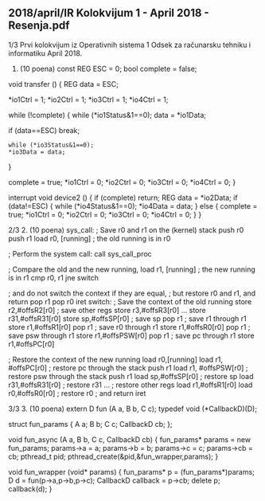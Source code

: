 2018/april/IR Kolokvijum 1 - April 2018 - Resenja.pdf
--------------------------------------------------------------------------------


1/3
Prvi kolokvijum iz Operativnih sistema 1
Odsek za računarsku tehniku i informatiku
April 2018.
1. (10 poena)
const REG ESC = 0;
bool complete = false;

void transfer () {
  REG data = ESC;

  *io1Ctrl = 1;
  *io2Ctrl = 1;
  *io3Ctrl = 1;
  *io4Ctrl = 1;

  while (!complete) {
    while (*io1Status&1==0);
    data = *io1Data;

  if (data==ESC) break;

    while (*io3Status&1==0);
    *io3Data = data;
  }

  complete = true;
  *io1Ctrl = 0;
  *io2Ctrl = 0;
  *io3Ctrl = 0;
  *io4Ctrl = 0;
}

interrupt void device2 () {
  if (complete) return;
  REG data = *io2Data;
  if (data!=ESC) {
    while (*io4Status&1==0);
    *io4Data = data;
  } else {
    complete = true;
    *io1Ctrl = 0;
    *io2Ctrl = 0;
    *io3Ctrl = 0;
    *io4Ctrl = 0;
  }
}

2/3
2. (10 poena)
sys_call: ; Save r0 and r1 on the (kernel) stack
push r0
push r1
load r0, [running] ; the old running is in r0

; Perform the system call:
call sys_call_proc

; Compare the old and the new running,
load r1, [running] ; the new running is in r1
cmp r0, r1
jne switch

; and do not switch the context if they are equal,
; but restore r0 and r1, and return
pop r1
pop r0
iret
switch: ; Save the context of the old running
store r2,#offsR2[r0] ; save other regs
store r3,#offsR3[r0]
...
store r31,#offsR31[r0]
store sp,#offsSP[r0] ; save sp
pop   r1  ; save r1 through r1
store r1,#offsR1[r0]
pop   r1  ; save r0 through r1
store r1,#offsR0[r0]
pop   r1  ; save psw through r1
store r1,#offsPSW[r0]
pop   r1  ; save pc through r1
store r1,#offsPC[r0]

; Restore the context of the new running
load r0,[running]
load r1, #offsPC[r0] ; restore pc through the stack
push r1
load r1, #offsPSW[r0] ; restore psw through the stack
push r1
load  sp,#offsSP[r0] ; restore sp
load  r31,#offsR31[r0] ; restore r31
...  ; restore other regs
load  r1,#offsR1[r0]
load  r0,#offsR0[r0] ; restore r0
; and return
iret

3/3
3. (10 poena)
extern D fun (A a, B b, C c);
typedef void (*CallbackD)(D);

struct fun_params { A a; B b; C c; CallbackD cb; };

void fun_async (A a, B b, C c, CallbackD cb) {
  fun_params* params = new fun_params;
  params->a = a; params->b = b; params->c = c;
  params->cb = cb;
  pthread_t pid;
  pthread_create(&pid,&fun_wrapper,params);
}

void fun_wrapper (void* params) {
  fun_params* p = (fun_params*)params;
  D d = fun(p->a,p->b,p->c);
  CallbackD callback = p->cb;
  delete p;
  callback(d);
}
